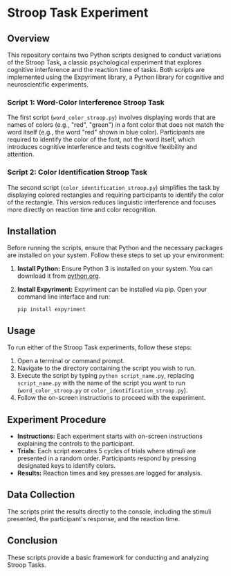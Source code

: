 # Stroop Task Experiment 

## Overview

This repository contains two Python scripts designed to conduct variations of the Stroop Task, a classic psychological experiment that explores cognitive interference and the reaction time of tasks. Both scripts are implemented using the Expyriment library, a Python library for cognitive and neuroscientific experiments.

### Script 1: Word-Color Interference Stroop Task

The first script (`word_color_stroop.py`) involves displaying words that are names of colors (e.g., "red", "green") in a font color that does not match the word itself (e.g., the word "red" shown in blue color). Participants are required to identify the color of the font, not the word itself, which introduces cognitive interference and tests cognitive flexibility and attention.

### Script 2: Color Identification Stroop Task

The second script (`color_identification_stroop.py`) simplifies the task by displaying colored rectangles and requiring participants to identify the color of the rectangle. This version reduces linguistic interference and focuses more directly on reaction time and color recognition.

## Installation

Before running the scripts, ensure that Python and the necessary packages are installed on your system. Follow these steps to set up your environment:

1. **Install Python:**
   Ensure Python 3 is installed on your system. You can download it from [python.org](https://www.python.org/downloads/).

2. **Install Expyriment:**
   Expyriment can be installed via pip. Open your command line interface and run:

   `pip install expyriment`
   
## Usage

To run either of the Stroop Task experiments, follow these steps:

1. Open a terminal or command prompt.
2. Navigate to the directory containing the script you wish to run.
3. Execute the script by typing `python script_name.py`, replacing `script_name.py` with the name of the script you want to run (`word_color_stroop.py` or `color_identification_stroop.py`).
4. Follow the on-screen instructions to proceed with the experiment.

## Experiment Procedure

- **Instructions:** Each experiment starts with on-screen instructions explaining the controls to the participant.
- **Trials:** Each script executes 5 cycles of trials where stimuli are presented in a random order. Participants respond by pressing designated keys to identify colors.
- **Results:** Reaction times and key presses are logged for analysis.

## Data Collection

The scripts print the results directly to the console, including the stimuli presented, the participant's response, and the reaction time. 

## Conclusion

These scripts provide a basic framework for conducting and analyzing Stroop Tasks. 


